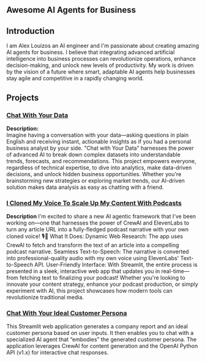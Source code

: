 ## Awesome AI Agents for Business

## Introduction
I am Alex Louizos an AI engineer and I'm passionate about creating amazing AI agents for business. I believe that integrating advanced artificial intelligence into business processes can revolutionize operations, enhance decision-making, and unlock new levels of productivity. My work is driven by the vision of a future where smart, adaptable AI agents help businesses stay agile and competitive in a rapidly changing world.

## Projects

### [Chat With Your Data](https://github.com/alouisos/awesome-ai-agents/tree/main/AI-Agents/1.%20Chat%20WIth%20Your%20Data)
**Description:**  
Imagine having a conversation with your data—asking questions in plain English and receiving instant, actionable insights as if you had a personal business analyst by your side. "Chat with Your Data" harnesses the power of advanced AI to break down complex datasets into understandable trends, forecasts, and recommendations. This project empowers everyone, regardless of technical expertise, to dive into analytics, make data-driven decisions, and unlock hidden business opportunities. Whether you're brainstorming new strategies or exploring market trends, our AI-driven solution makes data analysis as easy as chatting with a friend.


### [I Cloned My Voice To Scale Up My Content With Podcasts](https://github.com/alouisos/awesome-ai-agents/tree/main/AI-Agents/2.%20Cloned%20My%20Voice%20Podcast%20Generator)

**Description**
I'm excited to share a new AI agentic framework that I've been working on—one that harnesses the power of CrewAI and ElevenLabs to turn any article URL into a fully-fledged podcast narrative with your own cloned voice! 🎙️🤖
What It Does: Dynamic Web Research: The app uses CrewAI to fetch and transform the text of an article into a compelling podcast narrative.
Seamless Text-to-Speech: The narrative is converted into professional-quality audio with my own voice using ElevenLabs' Text-to-Speech API.
User-Friendly Interface: With Streamlit, the entire process is presented in a sleek, interactive web app that updates you in real-time—from fetching text to finalizing your podcast! Whether you're looking to innovate your content strategy, enhance your podcast production, or simply experiment with AI, this project showcases how modern tools can revolutionize traditional media.

### [Chat With Your Ideal Customer Persona](https://github.com/alouisos/awesome-ai-agents/tree/main/AI-Agents/3.%20Digital%20AI%20Twin%20Of%20Your%20Ideal%20Customer)

This Streamlit web application generates a company report and an ideal customer persona based on user inputs. It then enables you to chat with a specialized AI agent that “embodies” the generated customer persona. The application leverages CrewAI for content generation and the OpenAI Python API (v1.x) for interactive chat responses.


